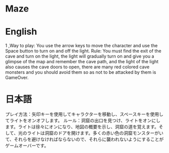 # Maze
# English
1 ,Way to play: You use the arrow keys to move the character and use the Space button to turn on and off the light. Rule: You must find the exit of the cave and turn on the light, the light will gradually turn on and give you a glimpse of the map and remember the cave path, and the light of the light also causes the cave doors to open, there are many red colored cave monsters and you should avoid them so as not to be attacked by them is GameOver.
# 日本語　
プレイ方法：矢印キーを使用してキャラクターを移動し、スペースキーを使用してライトをオンオフします。 ルール：洞窟の出口を見つけ、ライトをオンにします。ライトは徐々にオンになり、地図の概要を示し、洞窟の道を覚えます。そして、光のライトは洞窟のドアを開けます。多くの赤い色の洞窟モンスターがいて、それらを避けなければならないので、それらに襲われないようにすることがゲームオーバーです。
